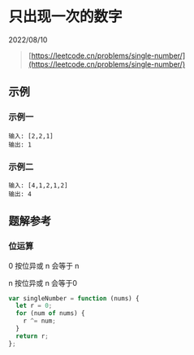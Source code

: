 # 只出现一次的数字

2022/08/10

> [https://leetcode.cn/problems/single-number/](https://leetcode.cn/problems/single-number/)

## 示例

### 示例一

```text
输入: [2,2,1]
输出: 1
```

### 示例二

```text
输入: [4,1,2,1,2]
输出: 4
```

## 题解参考

### 位运算

0 按位异或 n 会等于 n

n 按位异或 n 会等于0

```javascript
var singleNumber = function (nums) {
  let r = 0;
  for (num of nums) {
    r ^= num;
  }
  return r;
};
```
